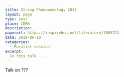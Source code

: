 ```yaml
---
title: String Phenomenology 2019
layout: page
type: post
place: CERN
description: 
paperurl: https://inspirehep.net/literature/1869723
date: 2019-06-10
categories: 
  - Parallel session
excerpt:
  In this talk ....
---
```



Talk on ???
